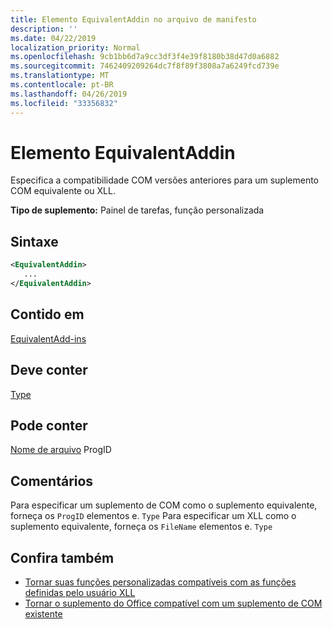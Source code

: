 ```yaml
---
title: Elemento EquivalentAddin no arquivo de manifesto
description: ''
ms.date: 04/22/2019
localization_priority: Normal
ms.openlocfilehash: 9cb1bb6d7a9cc3df3f4e39f8180b38d47d0a6882
ms.sourcegitcommit: 7462409209264dc7f8f89f3808a7a6249fcd739e
ms.translationtype: MT
ms.contentlocale: pt-BR
ms.lasthandoff: 04/26/2019
ms.locfileid: "33356832"
---
```

# <a name="equivalentaddin-element"></a>Elemento EquivalentAddin

Especifica a compatibilidade COM versões anteriores para um suplemento COM equivalente ou XLL.

**Tipo de suplemento:** Painel de tarefas, função personalizada

## <a name="syntax"></a>Sintaxe

```XML
<EquivalentAddin>
   ...
</EquivalentAddin>
```

## <a name="contained-in"></a>Contido em

[EquivalentAdd-ins](equivalentaddins.md)

## <a name="must-contain"></a>Deve conter

[Type](type.md)

## <a name="can-contain"></a>Pode conter

[](progid.md)
[Nome de arquivo](filename.md) ProgID

## <a name="remarks"></a>Comentários

Para especificar um suplemento de COM como o suplemento equivalente, forneça os `ProgID` elementos e. `Type` Para especificar um XLL como o suplemento equivalente, forneça os `FileName` elementos e. `Type`

## <a name="see-also"></a>Confira também

- [Tornar suas funções personalizadas compatíveis com as funções definidas pelo usuário XLL](../../excel/make-custom-functions-compatible-with-xll-udf.md)
- [Tornar o suplemento do Office compatível com um suplemento de COM existente](../../develop/make-office-add-in-compatible-with-existing-com-add-in.md)
